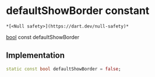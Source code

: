 


# defaultShowBorder constant




    *[<Null safety>](https://dart.dev/null-safety)*


[bool](https://api.flutter.dev/flutter/dart-core/bool-class.html) const defaultShowBorder
  







## Implementation

```dart
static const bool defaultShowBorder = false;


```







